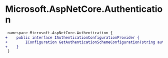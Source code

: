 # Microsoft.AspNetCore.Authentication

``` diff
 namespace Microsoft.AspNetCore.Authentication {
+    public interface IAuthenticationConfigurationProvider {
+        IConfiguration GetAuthenticationSchemeConfiguration(string authenticationScheme);
+    }
 }
```
